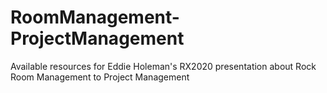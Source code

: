 # RoomManagement-ProjectManagement
Available resources for Eddie Holeman's RX2020 presentation about Rock Room Management to Project Management
